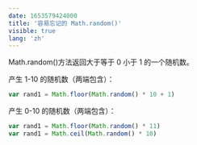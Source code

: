 ```yaml
---
date: 1653579424000
title: '容易忘记的 Math.random()'
visible: true
lang: 'zh'
---
```


Math.random()方法返回大于等于 0 小于 1 的一个随机数。

产生 1-10 的随机数（两端包含）：

```javascript
var rand1 = Math.floor(Math.random() * 10 + 1)
```

产生 0-10 的随机数（两端包含）：

```javascript
var rand1 = Math.floor(Math.random() * 11)
var rand1 = Math.ceil(Math.random() * 10)
```
